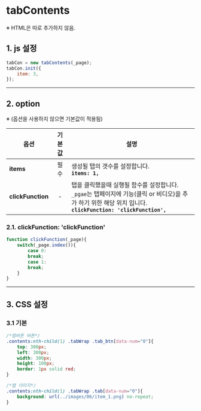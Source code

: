 # tabContents

※ HTML은 따로 추가하지 않음.


## 1. js 설정
```javascript
tabCon = new tabContents(_page);
tabCon.init({
    item: 3,
});
```

***

## 2. option
※ (옵션을 사용하지 않으면 기본값이 적용됨)

|옵션|기본값|설명|
|---|:---:|---|
|**items**|필수|생성될 탭의 갯수를 설정합니다.<br>**`items: 1,`**|
|**clickFunction**|-|탭을 클릭했을때 실행될 함수를 설정합니다.<br>`_pgae`는 탭페이지에 기능(클릭 or 비디오)을 추가 하기 위한 해당 위치 입니다.<br>**`clickFunction: 'clickFunction',`**|

### 2.1. clickFunction: 'clickFunction'
```javascript
function clickFunction(_page){
    switch(_page.index()){
        case 0:
        break;
        case 1:
        break;
    }
}
```

***

## 3. CSS 설정

### 3.1 기본
```css
/*탭버튼 버튼*/
.contents:nth-child(1) .tabWrap .tab_btn[data-num="0"]{
    top: 300px;
    left: 300px;
    width: 300px;
    height: 100px;
    border: 1px solid red;
}

/*탭 이미지*/
.contents:nth-child(1) .tabWrap .tab[data-num="0"]{
    background: url(../images/06/item_1.png) no-repeat;
}
```
